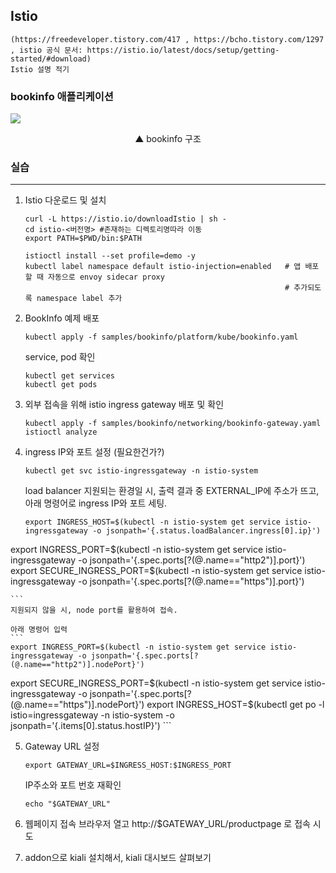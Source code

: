 ## Istio  
    (https://freedeveloper.tistory.com/417 , https://bcho.tistory.com/1297 , istio 공식 문서: https://istio.io/latest/docs/setup/getting-started/#download)
    Istio 설명 적기
    
### bookinfo 애플리케이션


  ![](https://user-images.githubusercontent.com/15958325/71655801-04538b00-2d7c-11ea-8a1c-2463f6f4e31b.png)  

<div align=center> ▲ bookinfo 구조 </div>



### 실습
---
1. Istio 다운로드 및 설치
    ```
    curl -L https://istio.io/downloadIstio | sh -
    cd istio-<버전명> #존재하는 디렉토리명따라 이동
    export PATH=$PWD/bin:$PATH
    
    istioctl install --set profile=demo -y
    kubectl label namespace default istio-injection=enabled   # 앱 배포할 때 자동으로 envoy sidecar proxy 
                                                              # 추가되도록 namespace label 추가                     
    ```
    
2. BookInfo 예제 배포
    ```
    kubectl apply -f samples/bookinfo/platform/kube/bookinfo.yaml
    ```
   service, pod 확인
    ```
    kubectl get services
    kubectl get pods
    ```
    
3. 외부 접속을 위해 istio ingress gateway 배포 및 확인
    ```
    kubectl apply -f samples/bookinfo/networking/bookinfo-gateway.yaml
    istioctl analyze
    ```
    
4. ingress IP와 포트 설정 (필요한건가?)
    ```
    kubectl get svc istio-ingressgateway -n istio-system
    ```
    
    load balancer 지원되는 환경일 시, 출력 결과 중 EXTERNAL_IP에 주소가 뜨고, 아래 명령어로 ingress IP와 포트 세팅. 
    ```
    export INGRESS_HOST=$(kubectl -n istio-system get service istio-ingressgateway -o jsonpath='{.status.loadBalancer.ingress[0].ip}')
export INGRESS_PORT=$(kubectl -n istio-system get service istio-ingressgateway -o jsonpath='{.spec.ports[?(@.name=="http2")].port}')
export SECURE_INGRESS_PORT=$(kubectl -n istio-system get service istio-ingressgateway -o jsonpath='{.spec.ports[?(@.name=="https")].port}')

    ```
    지원되지 않을 시, node port를 활용하여 접속.  
    
    아래 명령어 입력
    ```
    export INGRESS_PORT=$(kubectl -n istio-system get service istio-ingressgateway -o jsonpath='{.spec.ports[?(@.name=="http2")].nodePort}')
export SECURE_INGRESS_PORT=$(kubectl -n istio-system get service istio-ingressgateway -o jsonpath='{.spec.ports[?(@.name=="https")].nodePort}')
export INGRESS_HOST=$(kubectl get po -l istio=ingressgateway -n istio-system -o jsonpath='{.items[0].status.hostIP}')
    ```  
    
    
5. Gateway URL 설정
    ```
    export GATEWAY_URL=$INGRESS_HOST:$INGRESS_PORT
    ```
    
    IP주소와 포트 번호 재확인
    ```
    echo "$GATEWAY_URL"
    ```

6. 웹페이지 접속
    브라우저 열고 http://$GATEWAY_URL/productpage 로 접속 시도

    
7. addon으로 kiali 설치해서, kiali 대시보드 살펴보기
